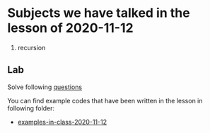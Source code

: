 # Subjects we have talked in the lesson of 2020-11-12

1. recursion




## Lab
Solve following [questions](homeworks/Example-Question-2020-11-12.md)





You can find example codes that have been written in the lesson in following folder:
 - [examples-in-class-2020-11-12](examples-in-class-2020-11-12)



